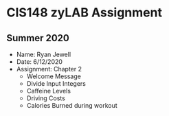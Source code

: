 # CIS148 zyLAB Assignment
## Summer 2020 #

- Name: Ryan Jewell
- Date: 6/12/2020
- Assignment: Chapter 2
    - Welcome Message
    - Divide Input Integers
    - Caffeine Levels
    - Driving Costs
    - Calories Burned during workout


